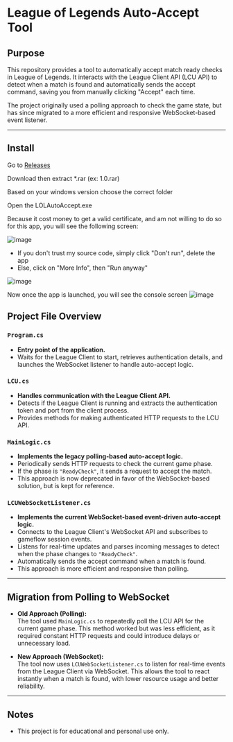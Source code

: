 # League of Legends Auto-Accept Tool

## Purpose

This repository provides a tool to automatically accept match ready checks in League of Legends. It interacts with the League Client API (LCU API) to detect when a match is found and automatically sends the accept command, saving you from manually clicking "Accept" each time.

The project originally used a polling approach to check the game state, but has since migrated to a more efficient and responsive WebSocket-based event listener.

---

## Install

Go to [Releases](https://github.com/HusseinHroub/LeagueAutoAccept/releases)

Download then extract *.rar (ex: 1.0.rar)

Based on your windows version choose the correct folder

Open the LOLAutoAccept.exe

Because it cost money to get a valid certificate, and am not willing to do so for this app, you will see the following screen:

![image](https://github.com/user-attachments/assets/d9d0b6d3-5256-4eab-923c-baae35ec9426)

- If you don't trust my source code, simply click "Don't run", delete the app
- Else, click on "More Info", then "Run anyway"

![image](https://github.com/user-attachments/assets/a7d6a8ab-28a4-408b-bc42-cc2483a6963d)


Now once the app is launched, you will see the console screen
![image](https://github.com/user-attachments/assets/15429183-a02d-4720-9f93-f8dc2dd6a633)

## Project File Overview

### `Program.cs`
- **Entry point of the application.**
- Waits for the League Client to start, retrieves authentication details, and launches the WebSocket listener to handle auto-accept logic.

### `LCU.cs`
- **Handles communication with the League Client API.**
- Detects if the League Client is running and extracts the authentication token and port from the client process.
- Provides methods for making authenticated HTTP requests to the LCU API.

### `MainLogic.cs`
- **Implements the legacy polling-based auto-accept logic.**
- Periodically sends HTTP requests to check the current game phase.
- If the phase is `"ReadyCheck"`, it sends a request to accept the match.
- This approach is now deprecated in favor of the WebSocket-based solution, but is kept for reference.

### `LCUWebSocketListener.cs`
- **Implements the current WebSocket-based event-driven auto-accept logic.**
- Connects to the League Client's WebSocket API and subscribes to gameflow session events.
- Listens for real-time updates and parses incoming messages to detect when the phase changes to `"ReadyCheck"`.
- Automatically sends the accept command when a match is found.
- This approach is more efficient and responsive than polling.

---

## Migration from Polling to WebSocket

- **Old Approach (Polling):**  
  The tool used `MainLogic.cs` to repeatedly poll the LCU API for the current game phase. This method worked but was less efficient, as it required constant HTTP requests and could introduce delays or unnecessary load.

- **New Approach (WebSocket):**  
  The tool now uses `LCUWebSocketListener.cs` to listen for real-time events from the League Client via WebSocket. This allows the tool to react instantly when a match is found, with lower resource usage and better reliability.

---

## Notes
- This project is for educational and personal use only.
